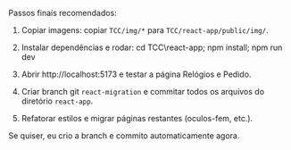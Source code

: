 Passos finais recomendados:

1) Copiar imagens: copiar `TCC/img/*` para `TCC/react-app/public/img/`.

2) Instalar dependências e rodar:
   cd TCC\react-app; npm install; npm run dev

3) Abrir http://localhost:5173 e testar a página Relógios e Pedido.

4) Criar branch git `react-migration` e commitar todos os arquivos do diretório `react-app`.

5) Refatorar estilos e migrar páginas restantes (oculos-fem, etc.).

Se quiser, eu crio a branch e commito automaticamente agora.
